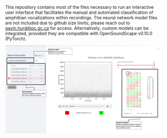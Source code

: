 This repository contains most of the files necessary to run an interactive user interface that facilitates the manual and automated classification of amphibian vocalizations within recordings. The neural network model files are not included due to github size limits; please reach out to gavin.hurd@pc.gc.ca for access. 
Alternatively, custom models can be integrated, provided they are compatible with OpenSoundScape v0.10.0 (PyTorch). 

![](https://github.com/hurdg/amphibian-bioacoustics-user-interface/blob/main/images/UI_annotation1.png)
